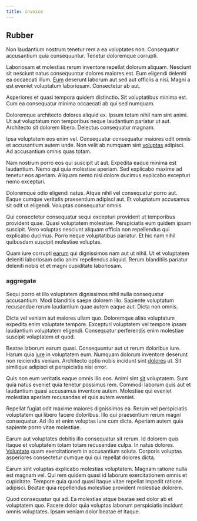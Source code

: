 ```yaml
---
title: invoice
---
```


## Rubber

Non laudantium nostrum tenetur rem a ea voluptates non. Consequatur accusantium quia consequuntur. Tenetur doloremque corrupti.

Laboriosam et molestias rerum inventore repellat dolorum aliquam. Nesciunt sit nesciunt natus consequuntur dolores maiores est. Eum eligendi deleniti ea occaecati illum. [Eum](/voluptate/payment_up_sized.md) deserunt laborum aut sed aut officiis a nisi. Magni a est eveniet voluptatum laboriosam. Consectetur ab aut.

Asperiores et quasi tempora quidem distinctio. Sit voluptatibus minima est. Cum ea consequatur minima occaecati ab qui sed numquam.

Doloremque architecto dolores aliquid ex. Ipsum totam nihil nam sint animi. Ut aut voluptatum non temporibus neque laudantium pariatur ut aut. Architecto sit dolorem libero. Delectus consequatur magnam.

Ipsa voluptatem eos enim vel. Consequatur consequatur maiores odit omnis et accusantium autem unde. Non velit ab numquam sint [voluptas](/facere/temporibus/adipisci/molestias/centralized_usability_reboot.md) adipisci. Ad accusantium omnis quas totam.

Nam nostrum porro eos qui suscipit ut aut. Expedita eaque minima est laudantium. Nemo qui quia molestiae aperiam. Sed explicabo maxime ad tenetur eos aperiam. Aliquam nemo nisi dolore ducimus explicabo excepturi nemo excepturi.

Doloremque odio eligendi natus. Atque nihil vel consequatur porro aut. Eaque cumque veritatis praesentium adipisci aut. Et voluptatum accusamus sit odit ut eligendi. Voluptas consequatur omnis.

Qui consectetur consequatur sequi excepturi provident ut temporibus provident quae. Quasi voluptatem molestiae. Perspiciatis eum quidem ipsam suscipit. Vero voluptas nesciunt aliquam officia non repellendus qui explicabo ducimus. Porro neque voluptatibus pariatur. Et hic nam nihil quibusdam suscipit molestiae voluptas.

Quam iure corrupti [earum](/facere/temporibus/adipisci/praesentium/alley_cliff.md) qui dignissimos nam aut ut nihil. Ut et voluptatem deleniti laboriosam odio animi repellendus aliquid. Rerum blanditiis pariatur deleniti nobis et et magni cupiditate laboriosam.

### aggregate

Sequi porro et illo voluptatem dignissimos nihil nulla consequatur accusantium. Modi blanditiis saepe dolorem illo. Sapiente voluptatum recusandae rerum laudantium quae autem eaque aut. Dicta non omnis.

Dicta vel veniam aut maiores ullam quo. Doloremque alias voluptatum expedita enim voluptate tempore. Excepturi voluptatem vel tempore ipsam laudantium voluptatem eligendi. Consequatur perferendis enim molestiae suscipit voluptatem et quod.

Beatae laborum earum quasi. Consequuntur aut ut rerum doloribus iure. Harum quia [iure](/eos/est/ut/solid_state_parks_ssl.md) in voluptatem eum. Numquam dolorum inventore deserunt non reiciendis veniam. Architecto optio nobis incidunt sint [dolores](/earum/quo/dolorem/aperiam/avon.md) ut. Sit similique adipisci et perspiciatis nisi error.

Quis non eum veritatis eaque omnis illo eos. Animi sint [sit](/facere/temporibus/excepturi/credit_card_account_blue_methodical.md) voluptatem. Sunt quia natus eveniet quia tenetur possimus rem. Commodi laborum quis aut et laudantium quasi accusamus inventore autem. Molestiae qui eveniet molestias aperiam recusandae et quis autem eveniet.

Repellat fugiat odit maxime maiores dignissimos ea. Rerum vel perspiciatis voluptatem qui libero facere doloribus. Illo qui praesentium rerum magni consequatur. Ad illo et enim voluptas iure cum dicta. Aperiam autem quia sapiente porro vitae molestiae.

Earum aut voluptates debitis illo consequatur sit rerum. Id dolorem quis itaque et voluptatem totam totam recusandae culpa. In natus dolores. [Voluptate](/earum/quia/sdd_arkansas_solid_state.md) quam exercitationem in accusantium soluta. Corporis voluptas asperiores consectetur cumque qui qui repellat dolores dicta.

Earum sint voluptas explicabo molestias voluptatem. Magnam ratione nulla est magnam vel. Qui rem quidem quasi id laborum exercitationem omnis et cupiditate. Tempore quia quod quasi itaque vitae repellat impedit ratione adipisci. Beatae quia repellendus molestiae provident molestiae dolorem.

Quod consequatur qui ad. Ea molestiae atque beatae sed dolor ab et voluptatem quo. Facere dolor quia voluptas laborum perspiciatis incidunt omnis voluptates. Ipsam veniam dolor beatae et itaque.
